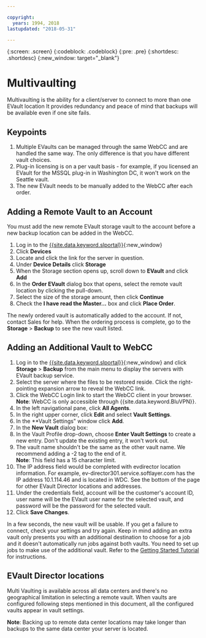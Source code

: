 ```yaml
---

copyright:
  years: 1994, 2018
lastupdated: "2018-05-31"

---
```

{:screen: .screen}
{:codeblock: .codeblock}
{:pre: .pre}
{:shortdesc: .shortdesc}
{:new_window: target="_blank"}

# Multivaulting

Multivaulting is the ability for a client/server to connect to more than one EVault location It provides redundancy and peace of mind that backups will be available even if one site fails. 

## Keypoints

1. Multiple EVaults can be managed through the same WebCC and are handled the same way. The only difference is that you have different vault choices.
2. Plug-in licensing is on a per vault basis - for example, if you licensed an EVault for the MSSQL plug-in in Washington DC, it won't work on the Seattle vault.
3. The new EVault needs to be manually added to the WebCC after each order.

## Adding a Remote Vault to an Account

You must add the new remote EVault storage vault to the account before a new backup location can be added in the WebCC. 

1. Log in to the [{{site.data.keyword.slportal}}](https://control.softlayer.com/){:new_window}
2. Click **Devices**
3. Locate and click the link for the server in question.
4. Under **Device Details** click **Storage**
5. When the Storage section opens up, scroll down to **EVault** and click **Add**
6. In the **Order EVault** dialog box that opens, select the remote vault location by clicking the pull-down.
7. Select the size of the storage amount, then click **Continue**
8. Check the **I have read the Master...** box and click **Place Order**.

The newly ordered vault is automatically added to the account. If not, contact Sales for help.
When the ordering process is complete, go to the **Storage** > **Backup** to see the new vault listed.

## Adding an Additional Vault to WebCC

1. Log in to the [{{site.data.keyword.slportal}}](https://control.softlayer.com/){:new_window} and click **Storage** > **Backup** from the main menu to display the servers with EVault backup service. 
2. Select the server where the files to be restored reside. Click the right-pointing expansion arrow to reveal the WebCC link.
3. Click the WebCC Login link to start the WebCC client in your browser. <br/>**Note**: WebCC is only accessible through {{site.data.keyword.BluVPN}}.
4. In the left navigational pane, click **All Agents**.
5. In the right upper corner, click **Edit** and select **Vault Settings**.
6. In the **Vault Settings" window click **Add**.
7. In the **New Vault** dialog box:
  1. In the Vault Profile drop-down, choose **Enter Vault Settings** to create a new entry. Don't update the existing entry, it won't work out.
  2. The vault name shouldn't be the same as the other vault name. We recommend adding a -2 tag to the end of it. <br/> **Note**: This field has a 15 character limit.
  3. The IP address field would be completed with evdirector location information. For example, ev-director301.service.softlayer.com has the IP address 10.1.114.46 and is located in WDC. See the bottom of the page for other EVault Director locations and addresses.
  4. Under the credentials field, account will be the customer's account ID, user name will be the EVault user name for the selected vault, and password will be the password for the selected vault.
  5. Click **Save Changes**.

In a few seconds, the new vault will be usable. If you get a failure to connect, check your settings and try again. Keep in mind adding an extra vault only presents you with an additional destination to choose for a job and it doesn't automatically run jobs against both vaults. You need to set up jobs to make use of the additional vault. Refer to the [Getting Started Tutorial](index.html#getting-started-with-evault-backup-services) for instructions.

## EVault Director locations

Multi Vaulting is available across all data centers and there's no geographical limitation in selecting a remote vault. When vaults are configured following steps mentioned in this document, all the configured vaults appear in vault settings.

**Note**: Backing up to remote data center locations may take longer than backups to the same data center your server is located.

